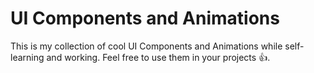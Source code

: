 # UI Components and Animations

This is my collection of cool UI Components and Animations while self-learning and working. Feel free to use them in your projects 👍.
